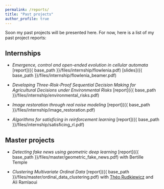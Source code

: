 ```yaml
---
permalink: /reports/
title: "Past projects"
author_profile: true
---
```


Soon my past projects will be presented here. For now, here is a list of my past project reports:

## Internships

* *Emergence, control and open-ended evolution in cellular automata* [report]({{ base_path }}/files/internship/flowlenia.pdf) [slides]({{ base_path }}/files/internship/flowlenia_beamer.pdf)

* *Developing Three-Risk-Proof Sequential Decision Making for Agricultural Decisions under Environmental Risks* [report]({{ base_path }}/files/internship/environmental_risks.pdf)

* *Image restoration through real noise modeling* [report]({{ base_path }}/files/internship/image_restoration.pdf)

* *Algorithms for satisficing in reinforcement learning* [report]({{ base_path }}/files/internship/satisficing_rl.pdf)

## Master projects

* *Detecting fake news using geometric deep learning* [report]({{ base_path }}/files/master/geometric_fake_news.pdf) with Bertille Temple

* *Clustering Multivariate Ordinal Data* [report]({{ base_path }}/files/master/ordinal_data_clustering.pdf) with [Théo Rudkiewicz](https://perso.crans.org/theorudkiewicz/home.html) and Ali Ramlaoui
